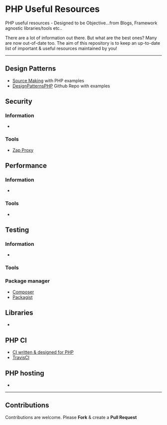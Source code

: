 # PHP Useful Resources

PHP useful resources - Designed to be Objective...from Blogs, Framework agnostic libraries/tools etc..

There are a lot of information out there. But what are the best ones? Many are now out-of-date too. The aim of this repository is to keep an up-to-date list of important & useful resources maintained by you!

---

## Design Patterns

* [Source Making](http://sourcemaking.com/design_patterns) with PHP examples
* [DesignPatternsPHP](https://github.com/domnikl/DesignPatternsPHP) Github Repo with examples

## Security

### Information

*

### Tools

* [Zap Proxy](https://www.owasp.org/index.php/OWASP_Zed_Attack_Proxy_Project)

## Performance

### Information

*

### Tools

*

## Testing

### Information

*

### Tools

### Package manager

* [Composer](https://getcomposer.org)
* [Packagist](https://packagist.org)

## Libraries

* 

## PHP CI

* [CI written & designed for PHP](https://www.phptesting.org)
* [TravisCI](http://docs.travis-ci.com/user/languages/php/)

## PHP hosting

* 

---

## Contributions

Contributions are welcome. Please **Fork** & create a **Pull Request**
